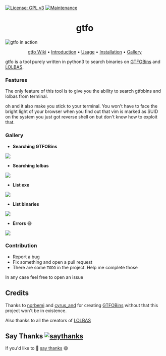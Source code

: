 [![License: GPL v3](https://img.shields.io/badge/License-GPLv3-blue.svg)](https://www.gnu.org/licenses/gpl-3.0)
[![Maintenance](https://img.shields.io/badge/Maintained%3F-yes-green.svg)](https://GitHub.com/mzfr/liffy/graphs/commit-activity)


<h1 align="center">gtfo</h1>

![gtfo in action](Images/gtfo.png)

<p align="center">
  <a href="https://github.com/mzfr/gtfo/wiki">gtfo Wiki</a> •
  <a href="https://github.com/mzfr/gtfo/wiki/Introduction">Introduction</a> •
  <a href="https://github.com/mzfr/gtfo/wiki/Usage">Usage</a> •
  <a href="https://github.com/mzfr/gtfo/wiki/Installation">Installation</a> •
  <a href="https://github.com/mzfr/gtfo#gallery">Gallery</a>
</p>

gtfo is a tool purely written in python3 to search binaries on [GTFOBins](https://gtfobins.github.io/) and [LOLBAS](https://lolbas-project.github.io/).

### Features

The only feature of this tool is to give you the ability to search gtfobins and lolbas from terminal.

oh and it also make you stick to your terminal. You won't have to face the bright light of your browser when you find out that vim is marked as SUID on the system you just got reverse shell on but don't know how to exploit that.

### Gallery

* __Searching GTFOBins__

![](Images/bin.png)

* __Searching lolbas__

![](Images/exe.png)

* __List exe__

![](Images/list-exe.png)

* __List binaries__

![](Images/list-bins.png)

* __Errors__ :smile:

![](Images/errors.png)

### Contribution

* Report a bug
* Fix something and open a pull request
* There are some `TODO` in the project. Help me complete those

In any case feel free to open an issue

## Credits

Thanks to [norbemi](https://twitter.com/norbemi) and [cyrus_and](https://twitter.com/cyrus_and) for creating [GTFOBins](https://gtfobins.github.io/) without that this project won't be in existence.

Also thanks to all the creators of [LOLBAS](https://lolbas-project.github.io/#)

## Say Thanks [![saythanks](https://img.shields.io/badge/say-thanks-ff69b4.svg)](https://saythanks.io/to/mzfr)

If you'd like to :tada: [say thanks](https://saythanks.io/to/mzfr) :smile:
